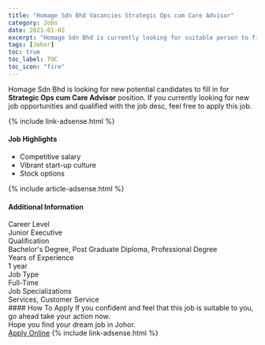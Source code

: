 ```yaml
---
title: "Homage Sdn Bhd Vacancies Strategic Ops cum Care Advisor" 
category: Jobs 
date: 2021-01-02 
excerpt: "Homage Sdn Bhd is currently looking for suitable person to fill in the Strategic Ops cum Care Advisor which positioned at Johor" 
tags: [Johor] 
toc: true 
toc_label: TOC 
toc_icon: "fire" 
--- 
```


<p>Homage Sdn Bhd is looking for new potential candidates to fill in for <b>Strategic Ops cum Care Advisor</b> position. If you currently looking for new job opportunities and qualified with the job desc, feel free to apply this job.
</p>{% include link-adsense.html %} 
<div><div><div><h4>Job Highlights</h4></div></div><div><ul><li><div><div><div><div></div></div></div><div><span>Competitive salary</span></div></div></li><li><div><div><div><div></div></div></div><div><span>Vibrant start-up culture</span></div></div></li><li><div><div><div><div></div></div></div><div><span>Stock options</span></div></div></li></ul></div></div> 
{% include article-adsense.html %} 
<div><div><div><h4>Additional Information</h4></div></div><div><div><div><div><div><div><div><div><span>Career Level</span></div></div><div><span>Junior Executive</span></div></div></div></div><div><div><div><div><div><span>Qualification</span></div></div><div><span>Bachelor's Degree, Post Graduate Diploma, Professional Degree</span></div></div></div></div><div><div><div><div><div><span>Years of Experience</span></div></div><div><span>1 year</span></div></div></div></div><div><div><div><div><div><span>Job Type</span></div></div><div><span>Full-Time</span></div></div></div></div><div><div><div><div><div><span>Job Specializations</span></div></div><div><span>Services, Customer Service</span></div></div></div></div></div></div></div></div> 
#### How To Apply 
If you confident and feel that this job is suitable to you, go ahead take your action now. <br/> 
Hope you find your dream job in Johor. <br/> 
<a href="https://www.jobstreet.com.my/en/job/strategic-ops-cum-care-advisor-4453806?jobId=jobstreet-my-job-4453806&sectionRank=29&token=0~99f4af73-7b81-44db-90ee-da0d2dede314&fr=SRP%20View%20In%20New%20Ta" class="btn btn--info" target="_blank" rel="nofollow noopenner">Apply Online</a> 
{% include link-adsense.html %} 